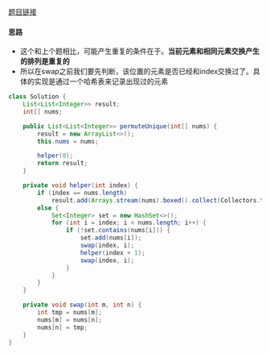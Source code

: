 [题目链接](https://leetcode-cn.com/problems/7p8L0Z/)

#### 思路
+ 这个和上个题相比，可能产生重复的条件在于。**当前元素和相同元素交换产生的排列是重复的**
+ 所以在swap之前我们要先判断，该位置的元素是否已经和index交换过了。具体的实现是通过一个哈希表来记录出现过的元素
```java
class Solution {
    List<List<Integer>> result;
    int[] nums;

    public List<List<Integer>> permuteUnique(int[] nums) {
        result = new ArrayList<>();
        this.nums = nums;

        helper(0);
        return result;
    }

    private void helper(int index) {
        if (index == nums.length)
            result.add(Arrays.stream(nums).boxed().collect(Collectors.toList()));
        else {
            Set<Integer> set = new HashSet<>();
            for (int i = index; i < nums.length; i++) {
                if (!set.contains(nums[i])) {
                    set.add(nums[i]);
                    swap(index, i);
                    helper(index + 1);
                    swap(index, i);
                }
            }
        }
    }

    private void swap(int m, int n) {
        int tmp = nums[m];
        nums[m] = nums[n];
        nums[n] = tmp;
    }
}
```